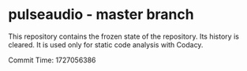 # pulseaudio - master branch

This repository contains the frozen state of the repository.
Its history is cleared. It is used only for static code
analysis with Codacy.

Commit Time: 1727056386